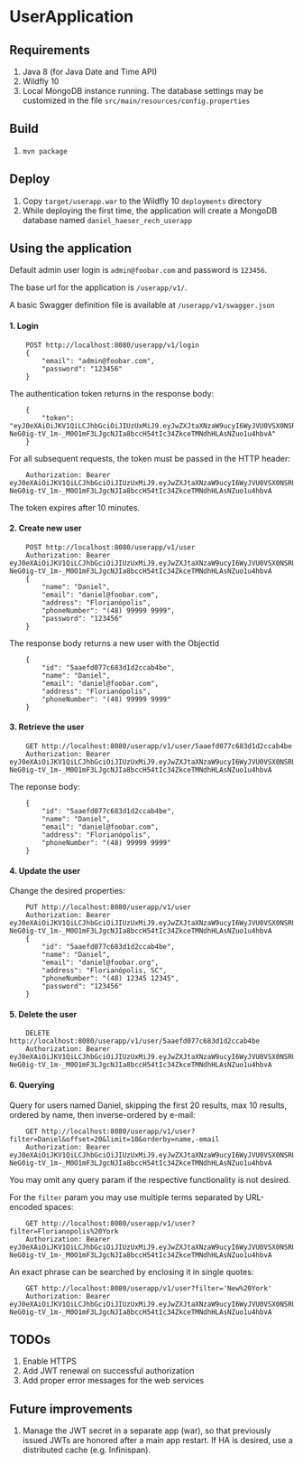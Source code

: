 UserApplication
===============

Requirements
------------
1. Java 8 (for Java Date and Time API)
2. Wildfly 10
3. Local MongoDB instance running. The database settings may be customized in the file `src/main/resources/config.properties`


Build
-----
1. `mvn package`


Deploy
------
1. Copy `target/userapp.war` to the Wildfly 10 `deployments` directory
2. While deploying the first time, the application will create a MongoDB database named `daniel_haeser_rech_userapp`
 

Using the application
---------------------

Default admin user login is `admin@foobar.com` and password is `123456`.  

The base url for the application is `/userapp/v1/`.  

A basic Swagger definition file is available at `/userapp/v1/swagger.json`

#### 1. Login ####

        POST http://localhost:8080/userapp/v1/login
        {
            "email": "admin@foobar.com",
            "password": "123456"
        }
The authentication token returns in the response body:

        {
            "token": "eyJ0eXAiOiJKV1QiLCJhbGciOiJIUzUxMiJ9.eyJwZXJtaXNzaW9ucyI6WyJVU0VSX0NSRUFURSIsIlVTRVJfUkVUUklFVkUiLCJVU0VSX1VQREFURSIsIlVTRVJfREVMRVRFIl0sImV4cCI6MTUyMTQxNjg2NH0.sIuy4X2c56DpbII13M2g-NeG0ig-tV_1m-_M0O1mF3LJgcNJIa8bccH54tIc34ZkceTMNdhHLAsNZuo1u4hbvA"
        }
For all subsequent requests, the token must be passed in the HTTP header:

        Authorization: Bearer eyJ0eXAiOiJKV1QiLCJhbGciOiJIUzUxMiJ9.eyJwZXJtaXNzaW9ucyI6WyJVU0VSX0NSRUFURSIsIlVTRVJfUkVUUklFVkUiLCJVU0VSX1VQREFURSIsIlVTRVJfREVMRVRFIl0sImV4cCI6MTUyMTQxNjg2NH0.sIuy4X2c56DpbII13M2g-NeG0ig-tV_1m-_M0O1mF3LJgcNJIa8bccH54tIc34ZkceTMNdhHLAsNZuo1u4hbvA
The token expires after 10 minutes.         

#### 2. Create new user ####

        POST http://localhost:8080/userapp/v1/user
        Authorization: Bearer eyJ0eXAiOiJKV1QiLCJhbGciOiJIUzUxMiJ9.eyJwZXJtaXNzaW9ucyI6WyJVU0VSX0NSRUFURSIsIlVTRVJfUkVUUklFVkUiLCJVU0VSX1VQREFURSIsIlVTRVJfREVMRVRFIl0sImV4cCI6MTUyMTQxNjg2NH0.sIuy4X2c56DpbII13M2g-NeG0ig-tV_1m-_M0O1mF3LJgcNJIa8bccH54tIc34ZkceTMNdhHLAsNZuo1u4hbvA
        {
            "name": "Daniel",
            "email": "daniel@foobar.com",
            "address": "Florianópolis",
            "phoneNumber": "(48) 99999 9999",
            "password": "123456"
        }
The response body returns a new user with the ObjectId

        {
            "id": "5aaefd077c683d1d2ccab4be",
            "name": "Daniel",
            "email": "daniel@foobar.com",
            "address": "Florianópolis",
            "phoneNumber": "(48) 99999 9999"
        }

#### 3. Retrieve the user ####

        GET http://localhost:8080/userapp/v1/user/5aaefd077c683d1d2ccab4be
        Authorization: Bearer eyJ0eXAiOiJKV1QiLCJhbGciOiJIUzUxMiJ9.eyJwZXJtaXNzaW9ucyI6WyJVU0VSX0NSRUFURSIsIlVTRVJfUkVUUklFVkUiLCJVU0VSX1VQREFURSIsIlVTRVJfREVMRVRFIl0sImV4cCI6MTUyMTQxNjg2NH0.sIuy4X2c56DpbII13M2g-NeG0ig-tV_1m-_M0O1mF3LJgcNJIa8bccH54tIc34ZkceTMNdhHLAsNZuo1u4hbvA
The reponse body:
        
        {
            "id": "5aaefd077c683d1d2ccab4be",
            "name": "Daniel",
            "email": "daniel@foobar.com",
            "address": "Florianópolis",
            "phoneNumber": "(48) 99999 9999"
        }
        
#### 4. Update the user ####
Change the desired properties:

        PUT http://localhost:8080/userapp/v1/user
        Authorization: Bearer eyJ0eXAiOiJKV1QiLCJhbGciOiJIUzUxMiJ9.eyJwZXJtaXNzaW9ucyI6WyJVU0VSX0NSRUFURSIsIlVTRVJfUkVUUklFVkUiLCJVU0VSX1VQREFURSIsIlVTRVJfREVMRVRFIl0sImV4cCI6MTUyMTQxNjg2NH0.sIuy4X2c56DpbII13M2g-NeG0ig-tV_1m-_M0O1mF3LJgcNJIa8bccH54tIc34ZkceTMNdhHLAsNZuo1u4hbvA
        {
            "id": "5aaefd077c683d1d2ccab4be",
            "name": "Daniel",
            "email": "daniel@foobar.org",
            "address": "Florianópolis, SC",
            "phoneNumber": "(48) 12345 12345",
            "password": "123456"
        }
        
#### 5. Delete the user ####        

        DELETE http://localhost:8080/userapp/v1/user/5aaefd077c683d1d2ccab4be
        Authorization: Bearer eyJ0eXAiOiJKV1QiLCJhbGciOiJIUzUxMiJ9.eyJwZXJtaXNzaW9ucyI6WyJVU0VSX0NSRUFURSIsIlVTRVJfUkVUUklFVkUiLCJVU0VSX1VQREFURSIsIlVTRVJfREVMRVRFIl0sImV4cCI6MTUyMTQxNjg2NH0.sIuy4X2c56DpbII13M2g-NeG0ig-tV_1m-_M0O1mF3LJgcNJIa8bccH54tIc34ZkceTMNdhHLAsNZuo1u4hbvA

#### 6. Querying ####

Query for users named Daniel, skipping the first 20 results, max 10 results, ordered by name, then inverse-ordered by e-mail:

        GET http://localhost:8080/userapp/v1/user?filter=Daniel&offset=20&limit=10&orderby=name,-email 
        Authorization: Bearer eyJ0eXAiOiJKV1QiLCJhbGciOiJIUzUxMiJ9.eyJwZXJtaXNzaW9ucyI6WyJVU0VSX0NSRUFURSIsIlVTRVJfUkVUUklFVkUiLCJVU0VSX1VQREFURSIsIlVTRVJfREVMRVRFIl0sImV4cCI6MTUyMTQxNjg2NH0.sIuy4X2c56DpbII13M2g-NeG0ig-tV_1m-_M0O1mF3LJgcNJIa8bccH54tIc34ZkceTMNdhHLAsNZuo1u4hbvA
You may omit any query param if the respective functionality is not desired.  

For the `filter` param you may use multiple terms separated by URL-encoded spaces:

        GET http://localhost:8080/userapp/v1/user?filter=Florianopolis%20York 
        Authorization: Bearer eyJ0eXAiOiJKV1QiLCJhbGciOiJIUzUxMiJ9.eyJwZXJtaXNzaW9ucyI6WyJVU0VSX0NSRUFURSIsIlVTRVJfUkVUUklFVkUiLCJVU0VSX1VQREFURSIsIlVTRVJfREVMRVRFIl0sImV4cCI6MTUyMTQxNjg2NH0.sIuy4X2c56DpbII13M2g-NeG0ig-tV_1m-_M0O1mF3LJgcNJIa8bccH54tIc34ZkceTMNdhHLAsNZuo1u4hbvA
An exact phrase can be searched by enclosing it in single quotes:

        GET http://localhost:8080/userapp/v1/user?filter='New%20York'
        Authorization: Bearer eyJ0eXAiOiJKV1QiLCJhbGciOiJIUzUxMiJ9.eyJwZXJtaXNzaW9ucyI6WyJVU0VSX0NSRUFURSIsIlVTRVJfUkVUUklFVkUiLCJVU0VSX1VQREFURSIsIlVTRVJfREVMRVRFIl0sImV4cCI6MTUyMTQxNjg2NH0.sIuy4X2c56DpbII13M2g-NeG0ig-tV_1m-_M0O1mF3LJgcNJIa8bccH54tIc34ZkceTMNdhHLAsNZuo1u4hbvA


TODOs
-----
1. Enable HTTPS
2. Add JWT renewal on successful authorization  
3. Add proper error messages for the web services


Future improvements
----------------------
1. Manage the JWT secret in a separate app (war), so that previously issued JWTs are honored after a main app restart. If HA is desired, use a distributed cache (e.g. Infinispan).
